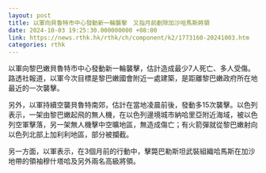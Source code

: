 ```yaml
---
layout: post
title: 以軍向貝魯特市中心發動新一輪襲擊　又指月前剷除加沙哈馬斯將領
date: 2024-10-03 19:25:30.000000000 +08:00
link: https://news.rthk.hk/rthk/ch/component/k2/1773160-20241003.htm
categories: rthk
---
```


以軍向黎巴嫩貝魯特市中心發動新一輪襲擊，估計造成最少7人死亡、多人受傷。路透社報道，以軍今次目標是黎巴嫩國會附近一處建築，是距離黎巴嫩政府所在地最近的一次襲擊。

另外，以軍持續空襲貝魯特南郊，估計在當地凌晨前後，發動多15次襲擊。以色列表示，一架由黎巴嫩起飛的無人機，在以色列邊境城市納哈里亞附近海域，被以色列空軍擊落，另一架無人機擊中空曠地區，無造成傷亡；有火箭彈就從黎巴嫩射向以色列北部上加利利地區，部分被攔截。

另一方面，以軍表示，在3個月前的行動中，擊斃巴勒斯坦武裝組織哈馬斯在加沙地帶的領袖穆什塔哈及另外兩名高級將領。
